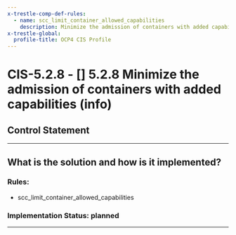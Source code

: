 ```yaml
---
x-trestle-comp-def-rules:
  - name: scc_limit_container_allowed_capabilities
    description: Minimize the admission of containers with added capabilities (info)
x-trestle-global:
  profile-title: OCP4 CIS Profile
---
```


# CIS-5.2.8 - \[\] 5.2.8 Minimize the admission of containers with added capabilities (info)

## Control Statement

______________________________________________________________________

## What is the solution and how is it implemented?

<!-- For implementation status enter one of: implemented, partial, planned, alternative, not-applicable -->

<!-- Note that the list of rules under ### Rules: is read-only and changes will not be captured after assembly to JSON -->

### Rules:

  - scc_limit_container_allowed_capabilities

### Implementation Status: planned

______________________________________________________________________
